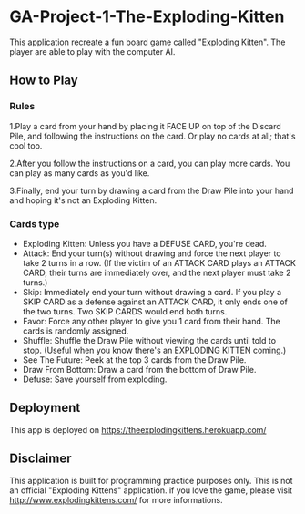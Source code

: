 # GA-Project-1-The-Exploding-Kitten

This application recreate a fun board game called  "Exploding Kitten".
The player are able to play with the computer AI.

## How to Play

### Rules

1.Play a card from your hand by placing it FACE UP on top of the Discard Pile, and following the instructions on the card. Or play no cards at all; that's cool too.

2.After you follow the instructions on a card, you can play more cards. You can play as many cards as you'd like.

3.Finally, end your turn by drawing a card from the Draw Pile into your hand and hoping it's not an Exploding Kitten.

### Cards type

* Exploding Kitten: Unless you have a DEFUSE CARD, you're dead.
* Attack: End your turn(s) without drawing and force the next player to take 2 turns in a row. (If the victim of an ATTACK CARD plays an ATTACK CARD, their turns are immediately over, and the next player must take 2 turns.)
* Skip: Immediately end your turn without drawing a card. If you play a SKIP CARD as a defense against an ATTACK CARD, it only ends one of the two turns. Two SKIP CARDS would end both turns.
* Favor: Force any other player to give you 1 card from their hand. The cards is randomly assigned.
* Shuffle: Shuffle the Draw Pile without viewing the cards until told to stop. (Useful when you know there's an EXPLODING KITTEN coming.)
* See The Future: Peek at the top 3 cards from the Draw Pile.
* Draw From Bottom: Draw a card from the bottom of Draw Pile.
* Defuse: Save yourself from exploding.

## Deployment

This app is deployed on https://theexplodingkittens.herokuapp.com/

## Disclaimer

This application is built for programming practice purposes only.
This is not an official "Exploding Kittens" application. if you love the game, please visit  http://www.explodingkittens.com/ for more informations.
